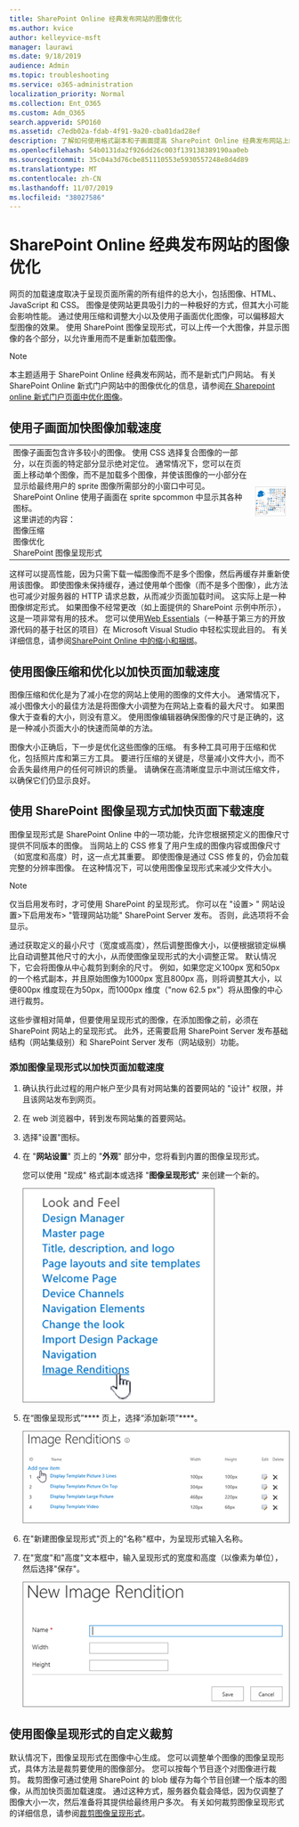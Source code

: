 ```yaml
---
title: SharePoint Online 经典发布网站的图像优化
ms.author: kvice
author: kelleyvice-msft
manager: laurawi
ms.date: 9/18/2019
audience: Admin
ms.topic: troubleshooting
ms.service: o365-administration
localization_priority: Normal
ms.collection: Ent_O365
ms.custom: Adm_O365
search.appverid: SPO160
ms.assetid: c7edb02a-fdab-4f91-9a20-cba01dad28ef
description: 了解如何使用格式副本和子画面提高 SharePoint Online 经典发布网站上的图像性能。
ms.openlocfilehash: 54b0131da2f926dd26c003f139138389190aa0eb
ms.sourcegitcommit: 35c04a3d76cbe851110553e5930557248e8d4d89
ms.translationtype: MT
ms.contentlocale: zh-CN
ms.lasthandoff: 11/07/2019
ms.locfileid: "38027586"
---
```

# <a name="image-optimization-for-sharepoint-online-classic-publishing-sites"></a>SharePoint Online 经典发布网站的图像优化

网页的加载速度取决于呈现页面所需的所有组件的总大小，包括图像、HTML、JavaScript 和 CSS。 图像是使网站更具吸引力的一种极好的方式，但其大小可能会影响性能。 通过使用压缩和调整大小以及使用子画面优化图像，可以偏移超大型图像的效果。 使用 SharePoint 图像呈现形式，可以上传一个大图像，并显示图像的各个部分，以允许重用而不是重新加载图像。

>[!NOTE]
>本主题适用于 SharePoint Online 经典发布网站，而不是新式门户网站。 有关 SharePoint Online 新式门户网站中的图像优化的信息，请参阅[在 Sharepoint online 新式门户页面中优化图像](modern-image-optimization.md)。
  
## <a name="using-sprites-to-speed-up-image-loading"></a>使用子画面加快图像加载速度

|||
|:-----|:-----|
| 图像子画面包含许多较小的图像。 使用 CSS 选择复合图像的一部分，以在页面的特定部分显示绝对定位。 通常情况下，您可以在页面上移动单个图像，而不是加载多个图像，并使该图像的一小部分在显示给最终用户的 sprite 图像所需部分的小窗口中可见。 SharePoint Online 使用子画面在 sprite spcommon 中显示其各种图标。  <br/>  这里讲述的内容：  <br/>  图像压缩  <br/>  图像优化  <br/>  SharePoint 图像呈现形式  <br/> |![Spcommon 的屏幕截图](media/cc5cdee1-8e54-4537-9a8a-8854f4ee849f.png)|
   
这样可以提高性能，因为只需下载一幅图像而不是多个图像，然后再缓存并重新使用该图像。 即使图像未保持缓存，通过使用单个图像（而不是多个图像），此方法也可减少对服务器的 HTTP 请求总数，从而减少页面加载时间。 这实际上是一种图像绑定形式。 如果图像不经常更改（如上面提供的 SharePoint 示例中所示），这是一项非常有用的技术。 您可以使用[Web Essentials](https://vswebessentials.com/)（一种基于第三方的开放源代码的基于社区的项目）在 Microsoft Visual Studio 中轻松实现此目的。 有关详细信息，请参阅[SharePoint Online 中的缩小和捆绑](https://go.microsoft.com/fwlink/?LinkId=708698)。
  
## <a name="using-image-compression-and-optimization-to-speed-up-page-loading"></a>使用图像压缩和优化以加快页面加载速度

图像压缩和优化是为了减小在您的网站上使用的图像的文件大小。 通常情况下，减小图像大小的最佳方法是将图像大小调整为在网站上查看的最大尺寸。 如果图像大于查看的大小，则没有意义。 使用图像编辑器确保图像的尺寸是正确的，这是一种减小页面大小的快速而简单的方法。
  
图像大小正确后，下一步是优化这些图像的压缩。 有多种工具可用于压缩和优化，包括照片库和第三方工具。 要进行压缩的关键是，尽量减小文件大小，而不会丢失最终用户的任何可辨识的质量。 请确保在高清晰度显示中测试压缩文件，以确保它们仍显示良好。
  
## <a name="speed-up-page-downloads-by-using-sharepoint-image-renditions"></a>使用 SharePoint 图像呈现方式加快页面下载速度

图像呈现形式是 SharePoint Online 中的一项功能，允许您根据预定义的图像尺寸提供不同版本的图像。 当网站上的 CSS 修复了用户生成的图像内容或图像尺寸（如宽度和高度）时，这一点尤其重要。 即使图像是通过 CSS 修复的，仍会加载完整的分辨率图像。 在这种情况下，可以使用图像呈现形式来减少文件大小。
  
> [!NOTE]
> 仅当启用发布时，才可使用 SharePoint 的呈现形式。 你可以在 "设置\> " 网站设置\>下启用发布\> "管理网站功能" SharePoint Server 发布。 否则，此选项将不会显示。
  
通过获取定义的最小尺寸（宽度或高度），然后调整图像大小，以便根据锁定纵横比自动调整其他尺寸的大小，从而使图像呈现形式的大小调整正常。 默认情况下，它会将图像从中心裁剪到剩余的尺寸。 例如，如果您定义100px 宽和50px 的一个格式副本，并且原始图像为1000px 宽且800px 高，则将调整其大小，以便800px 维度现在为50px，而1000px 维度（"now 62.5 px"）将从图像的中心进行裁剪。
  
这些步骤相对简单，但要使用呈现形式的图像，在添加图像之前，必须在 SharePoint 网站上的呈现形式。 此外，还需要启用 SharePoint Server 发布基础结构（网站集级别）和 SharePoint Server 发布（网站级别）功能。
  
### <a name="add-an-image-rendition-to-speed-up-page-loading"></a>添加图像呈现形式以加快页面加载速度
  
1. 确认执行此过程的用户帐户至少具有对网站集的首要网站的 "设计" 权限，并且该网站发布到网页。

2. 在 web 浏览器中，转到发布网站集的首要网站。

3. 选择"设置"图标。

4. 在 "**网站设置**" 页上的 "**外观**" 部分中，您将看到内置的图像呈现形式。

    您可以使用 "现成" 格式副本或选择 "**图像呈现形式**" 来创建一个新的。

    ![图像呈现形式的屏幕截图](media/eaae0d53-657d-47ef-b687-65c5167eae4d.PNG)
  
5. 在“图像呈现形式”**** 页上，选择“添加新项”****。

    ![添加新项目的屏幕截图](media/8cede22e-52bf-4d9d-99cb-162f2f6ce92b.PNG)
  
6. 在"新建图像呈现形式"页上的"名称"框中，为呈现形式输入名称。

7. 在"宽度"和"高度"文本框中，输入呈现形式的宽度和高度（以像素为单位），然后选择"保存"。

    ![图像再现名称的屏幕截图](media/5a6119ed-c163-40df-a4db-ec629d15607d.PNG)
  
## <a name="custom-cropping-with-image-renditions"></a>使用图像呈现形式的自定义裁剪

默认情况下，图像呈现形式在图像中心生成。 您可以调整单个图像的图像呈现形式，具体方法是裁剪要使用的图像部分。 您可以按每个节目逐个对图像进行裁剪。 裁剪图像可通过使用 SharePoint 的 blob 缓存为每个节目创建一个版本的图像，从而加快页面加载速度。 通过这种方式，服务器负载会降低，因为仅调整了图像大小一次，然后准备将其提供给最终用户多次。 有关如何裁剪图像呈现形式的详细信息，请参阅[裁剪图像呈现形式](https://go.microsoft.com/fwlink/p/?LinkId=525626)。
  

